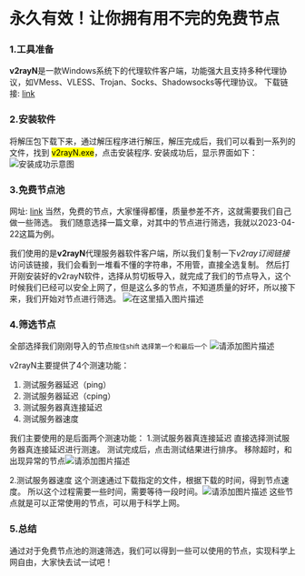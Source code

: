 ﻿# 永久有效！让你拥有用不完的免费节点
### 1.工具准备
**v2rayN**是一款Windows系统下的代理软件客户端，功能强大且支持多种代理协议，如VMess、VLESS、Trojan、Socks、Shadowsocks等代理协议。
下载链接: [link](https://github.com/w1z1y123/v2rayN.git)

### 2.安装软件
  将解压包下载下来，通过解压程序进行解压，解压完成后，我们可以看到一系列的文件，找到 <mark>v2rayN.exe</mark>，点击安装程序.
安装成功后，显示界面如下：
![安装成功示意图](https://img-blog.csdnimg.cn/f5242f8870894337ac6766c54c88e25d.jpeg#pic_center)
### 3.免费节点池
网址: [link](https://clashnode.com/)
当然，免费的节点，大家懂得都懂，质量参差不齐，这就需要我们自己做一些筛选。
我们随意选择一篇文章，对其中的节点进行筛选，我就以2023-04-22这篇为例。

我们使用的是**v2rayN**代理服务器软件客户端，所以我们复制一下*v2ray订阅链接*
访问该链接，我们会看到一堆看不懂的字符串，不用管，直接全选复制。
然后打开刚安装好的v2rayN软件，选择从剪切板导入，就完成了我们的节点导入，这个时候我们已经可以安全上网了，但是这么多的节点，不知道质量的好坏，所以接下来，我们开始对节点进行筛选。
![在这里插入图片描述](https://img-blog.csdnimg.cn/671c7d6f7d33463aab0ed549fb225c55.jpeg#pic_center)
### 4.筛选节点
全部选择我们刚刚导入的节点<small>按住shift 选择第一个和最后一个</small>
![请添加图片描述](https://img-blog.csdnimg.cn/58f2f562264c47cab289bc814942f269.png)

v2rayN主要提供了4个测速功能：
1. 测试服务器延迟（ping）
2. 测试服务器延迟（cping）
3. 测试服务器真连接延迟
4. 测试服务器速度

我们主要使用的是后面两个测速功能：
1.测试服务器真连接延迟
直接选择测试服务器真连接延迟进行测速。
测试完成后，点击测试结果进行排序。
移除超时，和出现异常的节点![请添加图片描述](https://img-blog.csdnimg.cn/8a7e8166f0824aad99c2a28088f25961.png)

2.测试服务器速度
这个测速通过下载指定的文件，根据下载的时间，得到节点速度。
所以这个过程需要一些时间，需要等待一段时间。![请添加图片描述](https://img-blog.csdnimg.cn/276e186f3efa431fa094f5d7e41bb15a.png)
这些节点就是可以正常使用的节点，可以用于科学上网。
### 5.总结
通过对于免费节点池的测速筛选，我们可以得到一些可以使用的节点，实现科学上网自由，大家快去试一试吧！



